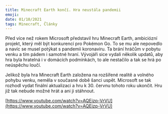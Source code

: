 ```yaml
---
title: Minecraft Earth končí. Hra neustála pandemii
emoji: 
date: 01/10/2021
tags: Minecraft, Články
---
```


Před více než rokem Microsoft představil hru Minecraft Earth, ambiciózní projekt, který měl být konkurencí pro Pokémon Go. To se mu ale nepovedlo a navíc se musel potýkat s pandemii koronaviru. Ta brání hráčům v pobytu venku a tím pádem i samotné hraní. Vývojáři sice vydali několik updatů, aby hra byla hratelná i v domácích podmínkách, to ale nestačilo a tak se hrá po neúspěchu loučí.

Jelikož byla hra Minecraft Earth založena na rozšířené realitě a volného pohybu venku, neměla v současné době šanci uspět. Microsoft se tak rozhodl vydat finální aktualizaci a hru k 30. červnu tohoto roku ukončit. Hru již tak nebude možné hrát a ani ji stáhnout.

[https://www.youtube.com/watch?v=AQEizp-VrVU](https://www.youtube.com/watch?v=AQEizp-VrVU)